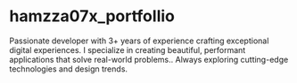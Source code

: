 # hamzza07x_portfollio
Passionate developer with 3+ years of experience crafting exceptional digital experiences. I specialize in creating beautiful, performant applications that solve real-world problems.. Always exploring cutting-edge technologies and design trends.
